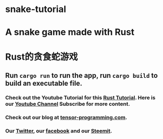 # snake-tutorial

# A snake game made with Rust
# Rust的贪食蛇游戏

## Run `cargo run` to run the app, run `cargo build` to build an executable file. 

### Check out the Youtube Tutorial for this [Rust Tutorial](https://youtu.be/DnT_7M7L7vo).  Here is our [Youtube Channel](https://www.youtube.com/channel/UCYqCZOwHbnPwyjawKfE21wg) Subscribe for more content.

### Check out our blog at [tensor-programming.com](http://tensor-programming.com/).

### Our [Twitter](https://twitter.com/TensorProgram), our [facebook](https://www.facebook.com/Tensor-Programming-1197847143611799/) and our [Steemit](https://steemit.com/@tensor).

